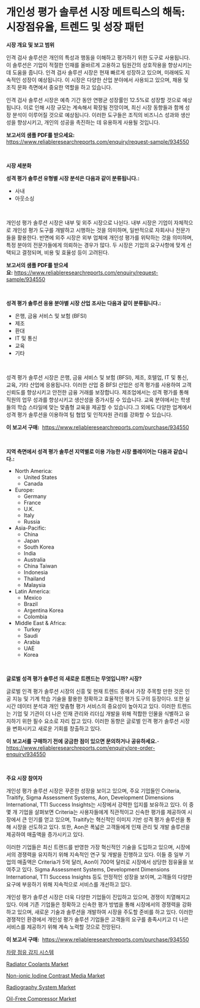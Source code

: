 <p><h1>개인성 평가 솔루션 시장 메트릭스의 해독: 시장점유율, 트렌드 및 성장 패턴</h1></p><p><strong>시장 개요 및 보고 범위</strong></p>
<p><p>인격 검사 솔루션은 개인의 특성과 행동을 이해하고 평가하기 위한 도구로 사용됩니다. 이 솔루션은 기업이 적절한 인재를 올바르게 고용하고 팀원간의 상호작용을 향상시키는 데 도움을 줍니다. 인격 검사 솔루션 시장은 현재 빠르게 성장하고 있으며, 미래에도 지속적인 성장이 예상됩니다. 이 시장은 다양한 산업 분야에서 사용되고 있으며, 채용 및 조직 문화 측면에서 중요한 역할을 하고 있습니다.</p><p>인격 검사 솔루션 시장은 예측 기간 동안 연평균 성장률인 12.5%로 성장할 것으로 예상됩니다. 이로 인해 시장 규모는 계속해서 확장될 전망이며, 최신 시장 동향들과 함께 성장 분석이 이루어질 것으로 예상됩니다. 이러한 도구들은 조직의 비즈니스 성과와 생산성을 향상시키고, 개인의 성공을 촉진하는 데 유용하게 사용될 것입니다.</p></p>
<p><strong>보고서의 샘플 PDF를 받으세요:</strong> <a href="https://www.reliableresearchreports.com/enquiry/request-sample/934550">https://www.reliableresearchreports.com/enquiry/request-sample/934550</a></p>
<p>&nbsp;</p>
<p><strong>시장 세분화</strong></p>
<p><strong>성격 평가 솔루션 유형별 시장 분석은 다음과 같이 분류됩니다.:</strong></p>
<p><ul><li>사내</li><li>아웃소싱</li></ul></p>
<p>&nbsp;</p>
<p><p>개인성 평가 솔루션 시장은 내부 및 외주 시장으로 나뉜다. 내부 시장은 기업이 자체적으로 개인성 평가 도구를 개발하고 시행하는 것을 의미하며, 일반적으로 자회사나 전문가들을 활용한다. 반면에 외주 시장은 외부 업체에 개인성 평가를 위탁하는 것을 의미하며, 특정 분야의 전문가들에게 의뢰하는 경우가 많다. 두 시장은 기업의 요구사항에 맞게 선택되고 결정되며, 비용 및 효율성 등이 고려된다.</p></p>
<p><strong>보고서의 샘플 PDF를 받으세요:</strong>&nbsp;<a href="https://www.reliableresearchreports.com/enquiry/request-sample/934550">https://www.reliableresearchreports.com/enquiry/request-sample/934550</a></p>
<p>&nbsp;</p>
<p><strong> 성격 평가 솔루션 응용 분야별 시장 산업 조사는 다음과 같이 분류됩니다.:</strong></p>
<p><ul><li>은행, 금융 서비스 및 보험 (BFSI)</li><li>제조</li><li>환대</li><li>IT 및 통신</li><li>교육</li><li>기타</li></ul></p>
<p>&nbsp;</p>
<p><p>성격 평가 솔루션 시장은 은행, 금융 서비스 및 보험 (BFSI), 제조, 호텔업, IT 및 통신, 교육, 기타 산업에 응용됩니다. 이러한 산업 중 BFSI 산업은 성격 평가를 사용하여 고객 신뢰도를 향상시키고 안전한 금융 거래를 보장합니다. 제조업에서는 성격 평가를 통해 직원의 업무 성과를 향상시키고 생산성을 증가시킬 수 있습니다. 교육 분야에서는 학생들의 학습 스타일에 맞는 맞춤형 교육을 제공할 수 있습니다.그 외에도 다양한 업계에서 성격 평가 솔루션을 이용하여 팀 협업 및 인적자원 관리를 강화할 수 있습니다.</p></p>
<p><strong>이 보고서 구매:</strong>&nbsp; <a href="https://www.reliableresearchreports.com/purchase/934550">https://www.reliableresearchreports.com/purchase/934550</a></p>
<p>&nbsp;</p>
<p><strong>지역 측면에서 성격 평가 솔루션 지역별로 이용 가능한 시장 플레이어는 다음과 같습니다.:</strong></p>
<p><ul>
    <li>
        North America:
        <ul>
            <li>United States</li>
            <li>Canada</li>
        </ul>
    </li>
    <li>
        Europe:
        <ul>
            <li>Germany</li>
            <li>France</li>
            <li>U.K.</li>
            <li>Italy</li>
            <li>Russia</li>
        </ul>
    </li>
    <li>
        Asia-Pacific:
        <ul>
            <li>China</li>
            <li>Japan</li>
            <li>South Korea</li>
            <li>India</li>
            <li>Australia</li>
            <li>China Taiwan</li>
            <li>Indonesia</li>
            <li>Thailand</li>
            <li>Malaysia</li>
        </ul>
    </li>
    <li>
        Latin America:
        <ul>
            <li>Mexico</li>
            <li>Brazil</li>
            <li>Argentina Korea</li>
            <li>Colombia</li>
        </ul>
    </li>
    <li>
        Middle East & Africa:
        <ul>
            <li>Turkey</li>
            <li>Saudi</li>
            <li>Arabia</li>
            <li>UAE</li>
            <li>Korea</li>
        </ul>
    </li>
    </ul></p>
<p>&nbsp;</p>
<p><strong>글로벌 성격 평가 솔루션 의 새로운 트렌드는 무엇입니까? 시장?</strong></p>
<p><p>글로벌 인격 평가 솔루션 시장의 신흥 및 현재 트렌드 중에서 가장 주목할 만한 것은 인공 지능 및 기계 학습 기술을 활용한 정확하고 효율적인 평가 도구의 등장이다. 또한 실시간 데이터 분석과 개인 맞춤형 평가 서비스의 중요성이 높아지고 있다. 이러한 트렌드는 기업 및 기관이 더 나은 인재 관리와 리더십 개발을 위해 적합한 인물을 식별하고 유지하기 위한 필수 요소로 자리 잡고 있다. 이러한 동향은 글로벌 인격 평가 솔루션 시장을 변화시키고 새로운 기회를 창출하고 있다.</p></p>
<p><strong>이 보고서를 구매하기 전에 궁금한 점이 있으면 문의하거나 공유하세요.</strong>- <a href="https://www.reliableresearchreports.com/enquiry/pre-order-enquiry/934550">https://www.reliableresearchreports.com/enquiry/pre-order-enquiry/934550</a></p>
<p>&nbsp;</p>
<p><strong>주요 시장 참여자</strong></p>
<p><p>개인성 평가 솔루션 시장은 꾸준한 성장을 보이고 있으며, 주요 기업들인 Criteria, Traitify, Sigma Assessment Systems, Aon, Development Dimensions International, TTI Success Insights는 시장에서 강력한 입지를 보유하고 있다. 이 중 몇 개 기업을 살펴보면 Criteria는 사용자들에게 직관적이고 신속한 평가를 제공하여 시장에서 큰 인기를 얻고 있으며, Traitify는 혁신적인 이미지 기반 성격 평가 솔루션을 통해 시장을 선도하고 있다. 또한, Aon은 폭넓은 고객들에게 인재 관리 및 개발 솔루션을 제공하여 매출액을 증가시키고 있다.</p><p>이러한 기업들은 최신 트렌드를 반영한 가장 혁신적인 기술을 도입하고 있으며, 시장에서의 경쟁력을 유지하기 위해 지속적인 연구 및 개발을 진행하고 있다. 이들 중 일부 기업의 매출액은 Criteria가 5억 달러, Aon이 700억 달러로 시장에서 상당한 점유율을 보여주고 있다. Sigma Assessment Systems, Development Dimensions International, TTI Success Insights 등도 안정적인 성장을 보이며, 고객들의 다양한 요구에 부응하기 위해 지속적으로 서비스를 개선하고 있다.</p><p>개인성 평가 솔루션 시장은 더욱 다양한 기업들이 진입하고 있으며, 경쟁이 치열해지고 있다. 이에 기존 기업들은 정확하고 신속한 평가 방법을 통해 시장에서의 경쟁력을 강화하고 있으며, 새로운 기술과 솔루션을 개발하여 시장을 주도할 준비를 하고 있다. 이러한 경쟁적인 환경에서 개인성 평가 솔루션 기업들은 고객들의 요구를 충족시키고 더 나은 서비스를 제공하기 위해 계속 노력할 것으로 전망된다.</p></p>
<p><strong>이 보고서 구매:</strong>&nbsp;&nbsp;<a href="https://www.reliableresearchreports.com/purchase/934550">https://www.reliableresearchreports.com/purchase/934550</a></p>
<p><p><a href="https://github.com/plelbej847484502/Market-Research-Report-List-1/blob/main/7136686184556.md">차량 점유 감지 시스템</a></p><p><a href="https://view.publitas.com/reportprime-1/radiator-coolants-market-analysis-examines-its-scope-on-growth-opportunities-and-forecasted-trends-spanning-from-2024-to-2031/">Radiator Coolants Market</a></p><p><a href="https://github.com/marloy8/Market-Research-Report-List-3/blob/main/non-ionic-iodine-contrast-media-market.md">Non-ionic Iodine Contrast Media Market</a></p><p><a href="https://github.com/WillieWoodard/Market-Research-Report-List-3/blob/main/radiography-system-market.md">Radiography System Market</a></p><p><a href="https://full-wildebeest-80b.notion.site/Oil-Free-Compressor-Market-Research-Report-Provides-Critical-Insights-that-can-help-Shape-Business-D-6fdb13b9a96542dbae2dbf86d7a32842">Oil-Free Compressor Market</a></p></p>
